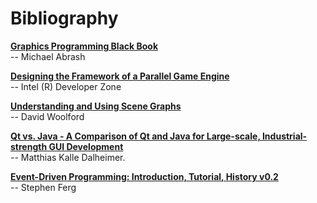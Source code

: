 Bibliography
============

[__Graphics Programming Black Book__](https://github.com/supranove/GPBB)<br>
-- Michael Abrash


[__Designing the Framework of a Parallel Game Engine__]()<br>
-- Intel (R) Developer Zone


[__Understanding and Using Scene Graphs__]()<br>
-- David Woolford


[__Qt vs. Java - A Comparison of Qt and Java for Large-scale, Industrial-strength GUI Development__]()<br>
-- Matthias Kalle Dalheimer.


[__Event-Driven Programming: Introduction, Tutorial, History v0.2__]()<br>
-- Stephen Ferg
